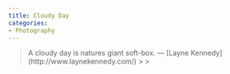 ```yaml
---
title: Cloudy Day
categories:
- Photography
---
```


<blockquote>A cloudy day is natures giant soft-box.
— [Layne Kennedy](http://www.laynekennedy.com/)
> 
> </blockquote>
